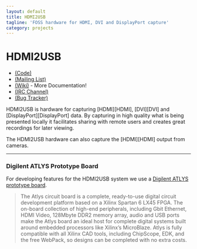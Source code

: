 ```yaml
---
layout: default
title: HDMI2USB
tagline: 'FOSS hardware for HDMI, DVI and DisplayPort capture'
category: projects
---
```


# HDMI2USB

 * [(Code)](http://github.com/timvideos/HDMI2USB.git) 
 * [(Mailing List)](https://groups.google.com/group/hdmi2usb?hl=en-GB) 
 * [(Wiki)](https://github.com/timvideos/HDMI2USB/wiki) - More Documentation!
 * [(IRC Channel)](irc://irc.freenode.org/#hdmi2usb) 
 * [(Bug Tracker)](http://github.com/timvideos/HDMI2USB/issues)

HDMI2USB is hardware for capturing [HDMI][HDMI], [DVI][DVI] and [DisplayPort][DisplayPort] data. By capturing in high quality what is being presented locally it facilitates sharing with remote users and creates great recordings for later viewing.

The HDMI2USB hardware can also capture the [HDMI][HDMI] output from cameras.

***

### Digilent ATLYS Prototype Board

For developing features for the HDMI2USB system we use a [Digilent ATLYS prototype board](http://digilentinc.com/Products/Detail.cfm?NavPath=2,400,836&Prod=ATLYS).

> The Atlys circuit board is a complete, ready-to-use digital circuit development platform
> based on a Xilinx Spartan 6 LX45 FPGA. The on-board collection of high-end peripherals,
> including Gbit Ethernet, HDMI Video, 128Mbyte DDR2 memory array, audio and USB ports make
> the Atlys board an ideal host for complete digital systems built around embedded
> processors like Xilinx’s MicroBlaze. Atlys is fully compatible with all Xilinx CAD tools,
> including ChipScope, EDK, and the free WebPack, so designs can be completed with no extra
> costs.
